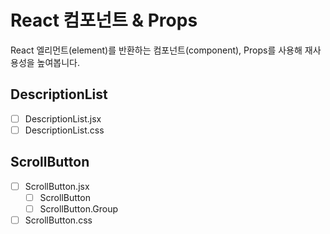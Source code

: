# React 컴포넌트 & Props

React 엘리먼트(element)를 반환하는 컴포넌트(component), Props를 사용해 재사용성을 높여봅니다.

## DescriptionList

- [ ] DescriptionList.jsx
- [ ] DescriptionList.css

## ScrollButton

- [ ] ScrollButton.jsx
  - [ ] ScrollButton
  - [ ] ScrollButton.Group
- [ ] ScrollButton.css
